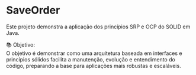 # SaveOrder
 Este projeto demonstra a aplicação dos princípios SRP e OCP do SOLID em Java.

📚 Objetivo: <br>
O objetivo é demonstrar como uma arquitetura baseada em interfaces e princípios sólidos facilita a manutenção, evolução e entendimento do código, preparando a base para aplicações mais robustas e escaláveis.

